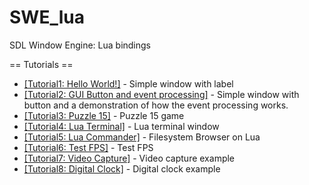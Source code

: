 # SWE_lua
SDL Window Engine: Lua bindings

== Tutorials ==

* [[Tutorial1: Hello World!]](https://github.com/AndreyBarmaley/SWE_lua/wiki/Tutorial1:-Hello-World) - Simple window with label
* [[Tutorial2: GUI Button and event processing]](https://github.com/AndreyBarmaley/SWE_lua/wiki/Tutorial2:-GUI-Button-and-event-processing) - Simple window with button and a demonstration of how the event processing works.
* [[Tutorial3: Puzzle 15]](https://github.com/AndreyBarmaley/SWE_lua/wiki/Tutorial3:-Puzzle-15) - Puzzle 15 game
* [[Tutorial4: Lua Terminal]](https://github.com/AndreyBarmaley/SWE_lua/wiki/Tutorial4:-Lua-Terminal) - Lua terminal window
* [[Tutorial5: Lua Commander]](https://github.com/AndreyBarmaley/SWE_lua/wiki/Tutorial5:-Lua-Commander) - Filesystem Browser on Lua
* [[Tutorial6: Test FPS]](https://github.com/AndreyBarmaley/SWE_lua/wiki/Tutorial6:-Test-FPS) - Test FPS
* [[Tutorial7: Video Capture]](https://github.com/AndreyBarmaley/SWE_lua/wiki/Tutorial7:-Video-Capture) - Video capture example
* [[Tutorial8: Digital Clock]](https://github.com/AndreyBarmaley/SWE_lua/wiki/Tutorial8:-Digital-Clock) - Digital clock example

